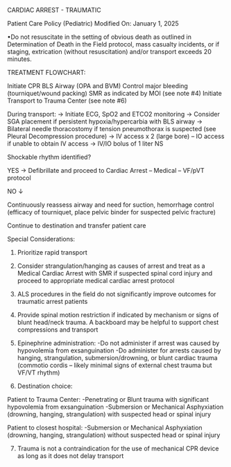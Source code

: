 CARDIAC ARREST - TRAUMATIC

Patient Care Policy (Pediatric)
Modified On: January 1, 2025

•Do not resuscitate in the setting of obvious death as outlined in Determination of Death in the Field protocol, mass casualty incidents, or if staging, extrication (without resuscitation) and/or transport exceeds 20 minutes.

TREATMENT FLOWCHART:

Initiate CPR
BLS Airway (OPA and BVM)
Control major bleeding (tourniquet/wound packing)
SMR as indicated by MOI (see note #4)
Initiate Transport to Trauma Center (see note #6)

During transport:
→ Initiate ECG, SpO2 and ETCO2 monitoring
→ Consider SGA placement if persistent hypoxia/hypercarbia with BLS airway
→ Bilateral needle thoracostomy if tension pneumothorax is suspected (see Pleural Decompression procedure)
→ IV access x 2 (large bore) – IO access if unable to obtain IV access
→ IV/IO bolus of 1 liter NS

Shockable rhythm identified?

YES → Defibrillate and proceed to
      Cardiac Arrest – Medical – VF/pVT protocol

NO ↓

Continuously reassess airway and need for suction, hemorrhage control (efficacy of tourniquet, place pelvic binder for suspected pelvic fracture)

Continue to destination and transfer patient care

Special Considerations:

1. Prioritize rapid transport

2. Consider strangulation/hanging as causes of arrest and treat as a Medical Cardiac Arrest with SMR if suspected spinal cord injury and proceed to appropriate medical cardiac arrest protocol

3. ALS procedures in the field do not significantly improve outcomes for traumatic arrest patients

4. Provide spinal motion restriction if indicated by mechanism or signs of blunt head/neck trauma. A backboard may be helpful to support chest compressions and transport

5. Epinephrine administration:
-Do not administer if arrest was caused by hypovolemia from exsanguination
-Do administer for arrests caused by hanging, strangulation, submersion/drowning, or blunt cardiac trauma (commotio cordis – likely minimal signs of external chest trauma but VF/VT rhythm)

6. Destination choice:

Patient to Trauma Center:
-Penetrating or Blunt trauma with significant hypovolemia from exsanguination
-Submersion or Mechanical Asphyxiation (drowning, hanging, strangulation) with suspected head or spinal injury

Patient to closest hospital:
-Submersion or Mechanical Asphyxiation (drowning, hanging, strangulation) without suspected head or spinal injury

7. Trauma is not a contraindication for the use of mechanical CPR device as long as it does not delay transport

